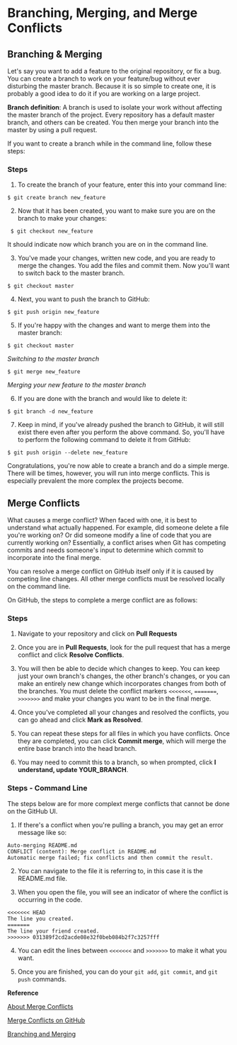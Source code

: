 # Branching, Merging, and Merge Conflicts


## Branching & Merging

Let's say you want to add a feature to the original repository, or fix a bug. You can create a branch to work on your feature/bug without ever disturbing the master branch. Because it is so simple to create one, it is probably a good idea to do it if you are working on a large project.

**Branch definition**: A branch is used to isolate your work without affecting the master branch of the project. Every repository has a default master branch, and others can be created. You then merge your branch into the master by using a pull request.

If you want to create a branch while in the command line, follow these steps:

### Steps

1. To create the branch of your feature, enter this into your command line: 

```$ git create branch new_feature```

2. Now that it has been created, you want to make sure you are on the branch to make your changes: 

``` $ git checkout new_feature```

It should indicate now which branch you are on in the command line.

3. You've made your changes, written new code, and you are ready to merge the changes. You add the files and commit them. Now you'll want to switch back to the master branch.

```$ git checkout master```

4. Next, you want to push the branch to GitHub:

```$ git push origin new_feature```

5. If you're happy with the changes and want to merge them into the master branch:

```$ git checkout master```

_Switching to the master branch_

```$ git merge new_feature```

_Merging your new feature to the master branch_

6. If you are done with the branch and would like to delete it:

```$ git branch -d new_feature```

7. Keep in mind, if you've already pushed the branch to GitHub, it will still exist there even after you perform the above command. So, you'll have to perform the following command to delete it from GitHub:

```$ git push origin --delete new_feature```

Congratulations, you're now able to create a branch and do a simple merge. There will be times, however, you will run into merge conflicts. This is especially prevalent the more complex the projects become. 

## Merge Conflicts

What causes a merge conflict? When faced with one, it is best to understand what actually happened. For example, did someone delete a file you're working on? Or did someone modify a line of code that you are currently working on? Essentially, a conflict arises when Git has competing commits and needs someone's input to determine which commit to incorporate into the final merge.

You can resolve a merge conflict on GitHub itself only if it is caused by competing line changes. All other merge conflicts must be resolved locally on the command line.

On GitHub, the steps to complete a merge conflict are as follows:

### Steps

1. Navigate to your repository and click on **Pull Requests**

2. Once you are in **Pull Requests**, look for the pull request that has a merge conflict and click **Resolve Conflicts**.

3. You will then be able to decide which changes to keep. You can keep just your own branch's changes, the other branch's changes, or you can make an entirely new change which incorporates changes from both of the branches. You must delete the conflict markers ```<<<<<<<```, ```=======```, ```>>>>>>>``` and make your changes you want to be in the final merge.

4. Once you've completed all your changes and resolved the conflicts, you can go ahead and click **Mark as Resolved**. 

5. You can repeat these steps for all files in which you have conflicts. Once they are completed, you can click **Commit merge**, which will merge the entire base branch into the head branch.

6. You may need to commit this to a branch, so when prompted, click **I understand, update YOUR_BRANCH**.


### Steps - Command Line

The steps below are for more complext merge conflicts that cannot be done on the GitHub UI.

1. If there's a conflict when you're pulling a branch, you may get an error message like so:

```
Auto-merging README.md
CONFLICT (content): Merge conflict in README.md
Automatic merge failed; fix conflicts and then commit the result.
```

2. You can navigate to the file it is referring to, in this case it is the README.md file. 

3. When you open the file, you will see an indicator of where the conflict is occurring in the code.

```
<<<<<<< HEAD
The line you created.
=======
The line your friend created.
>>>>>>> 031389f2cd2acde08e32f0beb084b2f7c3257fff
```

4. You can edit the lines between ```<<<<<<<``` and ```>>>>>>>``` to make it what you want. 

5. Once you are finished, you can do your ```git add```, ```git commit```, and ```git push``` commands.


**Reference**

[About Merge Conflicts](https://help.github.com/en/articles/about-merge-conflicts)

[Merge Conflicts on GitHub](https://help.github.com/en/articles/resolving-a-merge-conflict-on-github)

[Branching and Merging](https://kbroman.org/github_tutorial/pages/branching.html)
